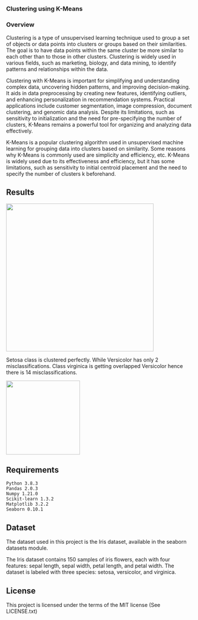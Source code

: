 ## 

### Clustering using K-Means

### Overview

Clustering is a type of unsupervised learning technique used to group a set of objects or data points into clusters or groups based on their similarities. The goal is to have data points within the same cluster be more similar to each other than to those in other clusters. Clustering is widely used in various fields, such as marketing, biology, and data mining, to identify patterns and relationships within the data.

Clustering with K-Means is important for simplifying and understanding complex data, uncovering hidden patterns, and improving decision-making. It aids in data preprocessing by creating new features, identifying outliers, and enhancing personalization in recommendation systems. Practical applications include customer segmentation, image compression, document clustering, and genomic data analysis. Despite its limitations, such as sensitivity to initialization and the need for pre-specifying the number of clusters, K-Means remains a powerful tool for organizing and analyzing data effectively.


K-Means is a popular clustering algorithm used in unsupervised machine learning for grouping data into clusters based on similarity.
Some reasons why K-Means is commonly used are simplicity and efficiency, etc. K-Means is widely used due to its effectiveness and efficiency, but it has some limitations, such as sensitivity to initial centroid placement and the need to specify the number of clusters k beforehand.

## Results

<img src="https://github.com/user-attachments/assets/87516ec0-01f0-40f4-b2c4-a0f0c9255101" width="400">

Setosa class is clustered perfectly. While Versicolor has only 2 misclassifications. Class virginica is getting overlapped Versicolor hence there is 14 misclassifications.

<img src="https://github.com/user-attachments/assets/80b34d0c-24be-4298-a2fe-9276dd7ae26c" width="200">

## Requirements

    Python 3.8.3
    Pandas 2.0.3
    Numpy 1.21.0
    Scikit-learn 1.3.2
    Matplotlib 3.2.2
    Seaborn 0.10.1


## Dataset

The dataset used in this project is the Iris dataset, available in the seaborn datasets module.

The Iris dataset contains 150 samples of iris flowers, each with four features: sepal length, sepal width, petal length, and petal width. The dataset is labeled with three species: setosa, versicolor, and virginica.


## License

This project is licensed under the terms of the MIT license (See LICENSE.txt)
